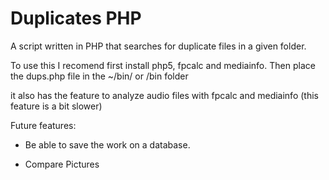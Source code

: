 Duplicates PHP
==============

A script written in PHP that searches for duplicate files in a given folder.

To use this I recomend first install php5, fpcalc and mediainfo.
Then place the dups.php file in the ~/bin/ or /bin folder


it also has the feature to analyze audio files with fpcalc and mediainfo (this feature is a bit slower)

Future features:

 - Be able to save the work on a database.

 - Compare Pictures
